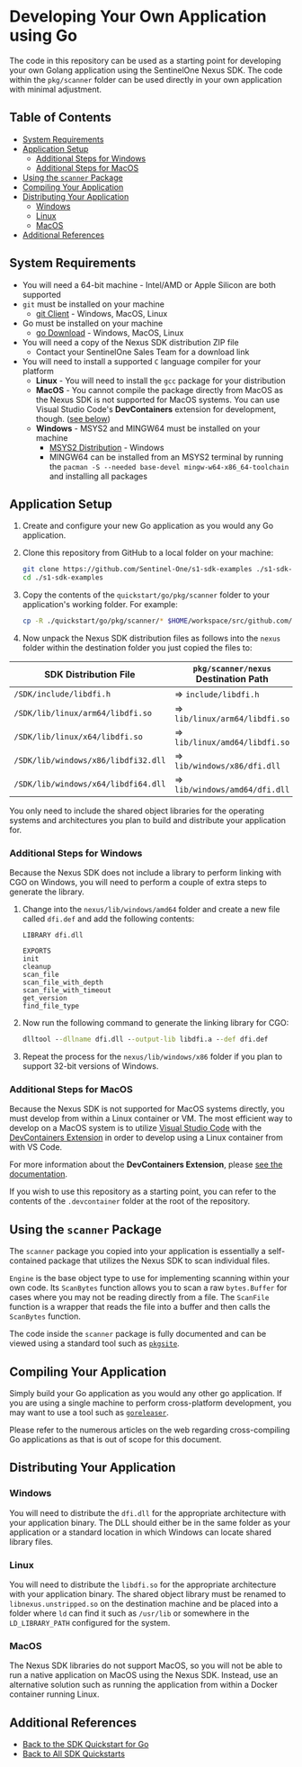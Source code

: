 # Developing Your Own Application using Go <!-- omit in toc -->

The code in this repository can be used as a starting point for developing your own Golang application using the SentinelOne Nexus SDK.  The code within the `pkg/scanner` folder can be used directly in your own application with minimal adjustment.  

## Table of Contents <!-- omit in toc -->

- [System Requirements](#system-requirements)
- [Application Setup](#application-setup)
  - [Additional Steps for Windows](#additional-steps-for-windows)
  - [Additional Steps for MacOS](#additional-steps-for-macos)
- [Using the `scanner` Package](#using-the-scanner-package)
- [Compiling Your Application](#compiling-your-application)
- [Distributing Your Application](#distributing-your-application)
  - [Windows](#windows)
  - [Linux](#linux)
  - [MacOS](#macos)
- [Additional References](#additional-references)

## System Requirements

- You will need a 64-bit machine - Intel/AMD or Apple Silicon are both supported
- `git` must be installed on your machine
  - [git Client](https://git-scm.com/downloads) - Windows, MacOS, Linux
- Go must be installed on your machine
  - [go Download](https://go.dev/dl/) - Windows, MacOS, Linux
- You will need a copy of the Nexus SDK distribution ZIP file
  - Contact your SentinelOne Sales Team for a download link
- You will need to install a supported `C` language compiler for your platform
  - **Linux** - You will need to install the `gcc` package for your distribution
  - **MacOS** - You cannot compile the package directly from MacOS as the Nexus SDK is not supported for MacOS systems. You can use Visual Studio Code's **DevContainers** extension for development, though. ([see below](#additional-steps-for-macos))
  - **Windows** - MSYS2 and MINGW64 must be installed on your machine
    - [MSYS2 Distribution](https://www.msys2.org/) - Windows
    - MINGW64 can be installed from an MSYS2 terminal by running the `pacman -S --needed base-devel mingw-w64-x86_64-toolchain` and installing all packages

## Application Setup

1. Create and configure your new Go application as you would any Go application.
1. Clone this repository from GitHub to a local folder on your machine:
  
   ```sh
   git clone https://github.com/Sentinel-One/s1-sdk-examples ./s1-sdk-examples
   cd ./s1-sdk-examples
   ```

1. Copy the contents of the `quickstart/go/pkg/scanner` folder to your application's working folder. For example:

   ```sh
   cp -R ./quickstart/go/pkg/scanner/* $HOME/workspace/src/github.com/mycompany/myapp/pkg/scanner/
   ```

1. Now unpack the Nexus SDK distribution files as follows into the `nexus` folder within the destination folder you just copied the files to:

| SDK Distribution File               | `pkg/scanner/nexus` Destination Path |
| ----------------------------------- | ------------------------------------ |
| `/SDK/include/libdfi.h`             | => `include/libdfi.h`                |
| `/SDK/lib/linux/arm64/libdfi.so`    | => `lib/linux/arm64/libdfi.so`       |
| `/SDK/lib/linux/x64/libdfi.so`      | => `lib/linux/amd64/libdfi.so`       |
| `/SDK/lib/windows/x86/libdfi32.dll` | => `lib/windows/x86/dfi.dll`         |
| `/SDK/lib/windows/x64/libdfi64.dll` | => `lib/windows/amd64/dfi.dll`       |

You only need to include the shared object libraries for the operating systems and architectures you plan to build and distribute your application for. 

### Additional Steps for Windows

Because the Nexus SDK does not include a library to perform linking with CGO on Windows, you will need to perform a couple of extra steps to generate the library.

1. Change into the `nexus/lib/windows/amd64` folder and create a new file called `dfi.def` and add the following contents:
   
   ```text
   LIBRARY dfi.dll

   EXPORTS
   init
   cleanup
   scan_file
   scan_file_with_depth
   scan_file_with_timeout
   get_version
   find_file_type
   ```

1. Now run the following command to generate the linking library for CGO:

   ```cmd
   dlltool --dllname dfi.dll --output-lib libdfi.a --def dfi.def
   ```

1. Repeat the process for the `nexus/lib/windows/x86` folder if you plan to support 32-bit versions of Windows.

### Additional Steps for MacOS

Because the Nexus SDK is not supported for MacOS systems directly, you must develop from within a Linux container or VM.  The most efficient way to develop on a MacOS system is to utilize [Visual Studio Code](https://code.visualstudio.com/) with the [DevContainers Extension](https://marketplace.visualstudio.com/items?itemName=ms-vscode-remote.remote-containers) in order to develop using a Linux container from with VS Code.

For more information about the **DevContainers Extension**, please [see the documentation](https://code.visualstudio.com/docs/devcontainers/containers).

If you wish to use this repository as a starting point, you can refer to the contents of the `.devcontainer` folder at the root of the repository.

## Using the `scanner` Package

The `scanner` package you copied into your application is essentially a self-contained package that utilizes the Nexus SDK to scan individual files.

`Engine` is the base object type to use for implementing scanning within your own code.  Its `ScanBytes` function allows you to scan a raw `bytes.Buffer` for cases where you may not be reading directly from a file.  The `ScanFile` function is a wrapper that reads the file into a buffer and then calls the `ScanBytes` function.

The code inside the `scanner` package is fully documented and can be viewed using a standard tool such as [`pkgsite`](https://github.com/golang/pkgsite).

## Compiling Your Application

Simply build your Go application as you would any other go application.  If you are using a single machine to perform cross-platform development, you may want to use a tool such as [`goreleaser`](https://goreleaser.com/).

Please refer to the numerous articles on the web regarding cross-compiling Go applications as that is out of scope for this document.

## Distributing Your Application

### Windows

You will need to distribute the `dfi.dll` for the appropriate architecture with your application binary.  The DLL should either be in the same folder as your application or a standard location in which Windows can locate shared library files.

### Linux

You will need to distribute the `libdfi.so` for the appropriate architecture with your application binary.  The shared object library must be renamed to `libnexus.unstripped.so` on the destination machine and be placed into a folder where `ld` can find it such as `/usr/lib` or somewhere in the `LD_LIBRARY_PATH` configured for the system.

### MacOS

The Nexus SDK libraries do not support MacOS, so you will not be able to run a native application on MacOS using the Nexus SDK.  Instead, use an alternative solution such as running the application from within a Docker container running Linux.

## Additional References

- [Back to the SDK Quickstart for Go](../README.md)
- [Back to All SDK Quickstarts](../../README.md)
  